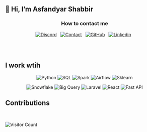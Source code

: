 <h2>👋 Hi, I’m Asfandyar Shabbir</h2> 
<div align='center'>
 <h3>How to contact me </h3>
 
[![Discord](https://img.shields.io/badge/discord-blue?style=for-the-badge&logo=discord&logoColor=white)](https://discordapp.com/users/969253071530106890) &nbsp;
[![Contact](https://img.shields.io/badge/GMAIL-white?style=for-the-badge&logo=gmail)](mailto:metalcool897@gmail.com) &nbsp;
[![GitHub](https://img.shields.io/badge/GITHUB-white?style=for-the-badge&logo=github&logoColor=black)](https://github.com/Azfand-0) &nbsp;
[![Linkedin](https://img.shields.io/badge/Linkedin-blue?style=for-the-badge&logo=linkedin)](https://www.linkedin.com/in/asfandyar-shabbir-6077b2268/) &nbsp;


</div>
                            
<br/>



</div>



</br>

<h2>I work wtih</h2>

<div align="center">

![Python](https://img.shields.io/badge/Python-000000?style=for-the-badge&logo=Python&logoColor=green)
![SQL](https://img.shields.io/badge/SQL-000000?style=for-the-badge&logo=amazondynamodb&logoColor=white)
![Spark](https://img.shields.io/badge/apachespark-000000?style=for-the-badge&logo=apachespark&logoColor=orange)
![Airflow](https://img.shields.io/badge/airflow-000000?style=for-the-badge&logo=apacheairflow&logoColor=blue)
![Sklearn](https://img.shields.io/badge/scikitlearn-000000?style=for-the-badge&logo=scikitlearn&logoColor=#F7931E)
</div>

<div align="center">

![Snowflake](https://img.shields.io/badge/snowflake-000000?style=for-the-badge&logo=snowflake&logoColor=#29B5E8)
![Big Query](https://img.shields.io/badge/BigQuery-000000?style=for-the-badge&logo=googlebigquery&logoColor=#669DF6)
![Laravel](https://img.shields.io/badge/laravel-000000?style=for-the-badge&logo=laravel&logoColor=#FF2D20)
![React](https://img.shields.io/badge/react-000000?style=for-the-badge&logo=react&logoColor=##61DAFB)
![Fast API](https://img.shields.io/badge/fastapi-000000?style=for-the-badge&logo=fastapi&logoColor=#009688)

</div>

<h2>Contributions</h2>
<br/>


![Visitor Count](https://profile-counter.glitch.me/azfand-0/count.svg)
